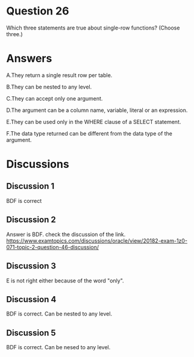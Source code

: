 # Question 26
Which three statements are true about single-row functions? (Choose three.)

# Answers
A.They return a single result row per table.

B.They can be nested to any level.

C.They can accept only one argument.

D.The argument can be a column name, variable, literal or an expression.

E.They can be used only in the WHERE clause of a SELECT statement.

F.The data type returned can be different from the data type of the argument.

# Discussions
## Discussion 1
BDF is correct

## Discussion 2
Answer is BDF.
check the discussion of the link.
https://www.examtopics.com/discussions/oracle/view/20182-exam-1z0-071-topic-2-question-46-discussion/

## Discussion 3
E is not right either because of the word "only".

## Discussion 4
BDF is correct. Can be nested to any level.

## Discussion 5
BDF is correct. Can be nesed to any level.

